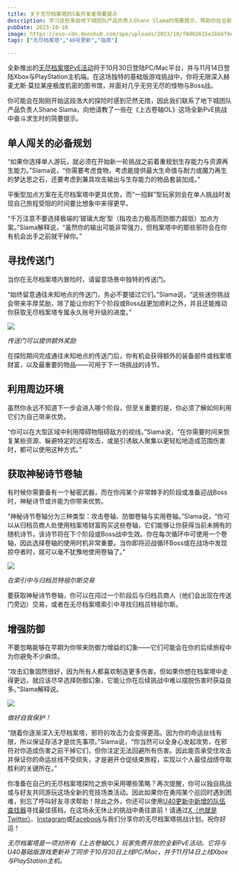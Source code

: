 ```yaml
---
title: 关于无尽档案塔的5条开发者简要提示
description: 学习这些来自地下城团队产品负责人Shane Slama的简要提示，帮助你在全新的“无尽档案塔”PvE活动中开个好头。 
pubDate: 2023-10-10
image: https://eso-cdn.denohub.com/ape/uploads/2023/10/f0d02615e1bbbf0e0564de166d1fe592.jpg
tags: ["无尽档案塔","40号更新","指南"]

---
```


全新推出的[无尽档案塔PvE活动](/news/post/64687)将于10月30日登陆PC/Mac平台，并与11月14日登陆Xbox与PlayStation主机端。在这场独特的基础版游戏挑战中，你将无限深入赫麦尤斯·莫拉某座极度机密的图书馆，并面对几乎无穷无尽的怪物与Boss战。

你可能会在刚刚开始这段浩大的探险时感到茫然无措，因此我们联系了地下城团队产品负责人Shane
Slama，向他请教了一些在《上古卷轴OL》这场全新PvE挑战中奋斗求生时的简要提示。 

## 单人闯关的必备规划

“如果你选择单人游玩，就必须在开始新一轮挑战之前着重规划生存能力与资源再生能力。”Slama说，“你需要考虑食物，考虑能提供最大生命值与耐力或魔力再生的梦达思之石，还要考虑到兼具攻击输出与生存能力的物品套装加成。”

平衡型加点方案在无尽档案塔中更具优势，而“一招鲜”型玩家则会在单人挑战时发现自己旅程受阻的时间要比想象中来得更早。

“千万注意不要选择极端的‘玻璃大炮’型（指攻击力极高而防御力超低）加点方案。”Slama解释说，“虽然你的输出可能非常强力，但档案塔中的那些邪符会在你有机会出手之前就干掉你。”

## 寻找传送门

当你在无尽档案塔内冒险时，请留意场景中独特的传送门。

“始终留意通往未知地点的传送门，务必不要错过它们。”Slama说，“这些迷你挑战会带来丰厚奖励，除了能让你的下个阶段或Boss战更加顺利之外，并且还能推动你获取无尽档案塔专属永久账号升级的进度。”

![](https://eso-cdn.denohub.com/ape/uploads/2023/10/6eab6274d6d6a355cb879314fea4aa93.jpg)

<p class="text-gray-500 text-sm text-center"><i>传送门可以提供额外奖励</i></p>

在探险期间完成通往未知地点的传送门后，你有机会获得额外的装备部件或档案塔财富，以及最重要的物品——可用于下一场挑战的诗节。

## 利用周边环境

虽然你永远不知道下一步会进入哪个阶段，但至关重要的是，你必须了解如何利用它们为自己带来优势。

“你可以在大型区域中利用障碍物阻碍敌方的视线。”Slama说，“在你需要时间来恢复某些资源、躲避特定的远程攻击，或是引诱敌人聚集以更轻松地造成范围伤害时，都可以使用这种方式。”

## 获取神秘诗节卷轴

有时候你需要备有一个秘密武器，而在你闯某个非常棘手的阶段或准备迎战Boss时，神秘诗节或许能为你带来优势。

“神秘诗节卷轴分为三种类型：攻击卷轴、防御卷轴与实用卷轴。”Slama说，“你可以从归档员商人处使用档案塔财富购买这些卷轴，它们能够让你获得当前未拥有的随机诗节，该诗节将在下个阶段或Boss战中生效。你在每次循环中可使用一个卷轴，因此选择卷轴的使用时机非常重要。当你即将迎战循环Boss或在战场中发现掠夺者时，就可以毫不犹豫地使用卷轴了。”

![](https://eso-cdn.denohub.com/ape/uploads/2023/10/7c61d1467ba8b272921c093677274292.jpg)

<p class="text-gray-500 text-sm text-center"><i>在索引中与归档员特祖尔斯交易</i></p>

要获取神秘诗节卷轴，你可以在闯过一个阶段后与归档员商人（他们会出现在传送门旁边）交易，或者在无尽档案塔索引中寻找归档员特祖尔斯。

## 增强防御

不要忽略能够在早期为你带来防御力增益的幻象——它们可能会在你的后续旅程中为你避免不少麻烦。

“攻击幻象固然很好，因为所有人都喜欢制造更多伤害。但如果你想在档案塔中走得更远，就应该尽早选择防御幻象，它能让你在后续挑战中难以摆脱伤害时获益良多。”Slama解释说。

![](https://eso-cdn.denohub.com/ape/uploads/2023/10/be55d97323afb55ebd25673321fde8c1.jpg)

<p class="text-gray-500 text-sm text-center"><i>做好自我保护！</i></p>

“随着你逐渐深入无尽档案塔，邪符的攻击力会变得更高。因为你的命运丝线有限，所以保证存活才是优先事项。”Slama说，“你当然可以全身心发起攻势，在邪符对你造成伤害之前干掉它们，但你注定无法回避所有伤害。因此能否承受住攻击并保证你的命运丝线不受损失，才是避开仓促结束旅程，实现以个人最佳战绩夺取胜利的关键所在。”

你准备在自己的无尽档案塔探险之旅中采用哪些策略？再次提醒，你可以独自挑战或与好友共同游玩这场全新的竞技场类活动。因此如果你在勇闯某个巡回时遇到困难，别忘了呼叫好友寻求帮助！除此之外，你还可以使用[U40更新中新增的队伍查找器](/news/post/64689)寻找最佳搭档，在这场永无休止的挑战中勇往直前！请通过[X（也就是Twitter）](https://twitter.com/TESOnline)、[Instagram](https://www.instagram.com/elderscrollsonline/)或[Facebook](https://www.facebook.com/ElderScrollsOnline)与我们分享你的无尽档案塔挑战计划。祝你好运！

_无尽档案塔是一项对所有《上古卷轴OL》玩家免费开放的全新PvE活动。它将与U40基础版游戏更新补丁同步于10月30日上线PC/Mac，并于11月14日上线Xbox与PlayStation主机。_
